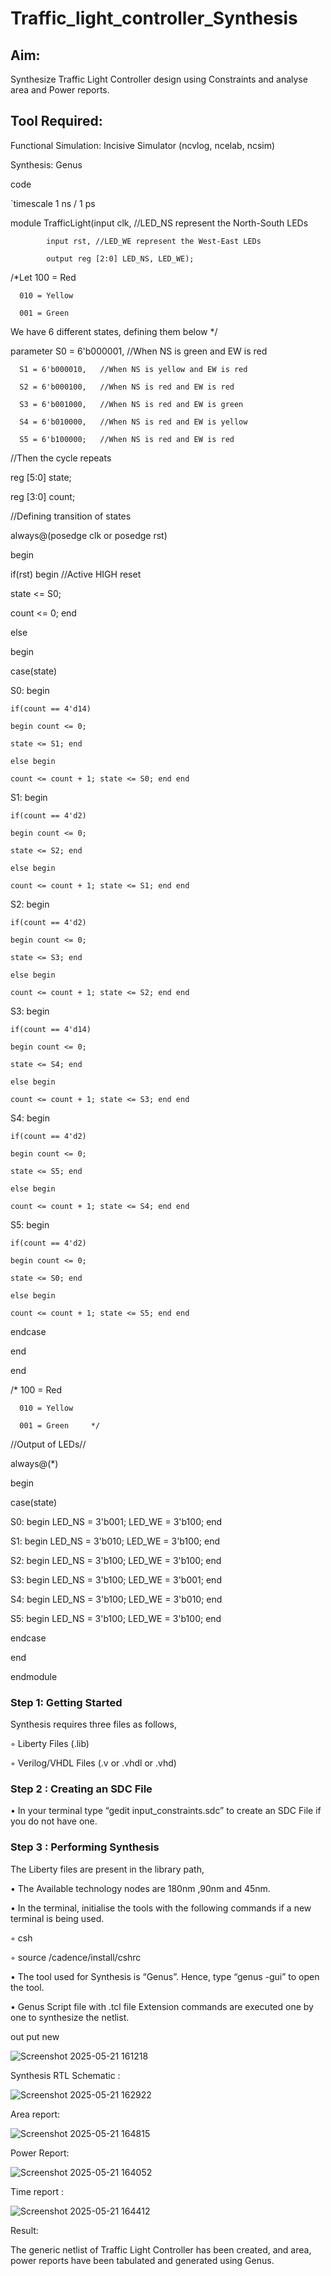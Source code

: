 # Traffic_light_controller_Synthesis

## Aim:

Synthesize Traffic Light Controller design using Constraints and analyse area and Power reports.

## Tool Required:

Functional Simulation: Incisive Simulator (ncvlog, ncelab, ncsim)

Synthesis: Genus

code  

`timescale 1 ns / 1 ps

module TrafficLight(input clk, //LED_NS represent the North-South LEDs

		    input rst, //LED_WE represent the West-East LEDs

		    output reg [2:0] LED_NS, LED_WE);

/*Let 100 = Red

      010 = Yellow

      001 = Green 

We have 6 different states, defining them below */

parameter S0 = 6'b000001,   //When NS is green and EW is red

	  S1 = 6'b000010,   //When NS is yellow and EW is red

	  S2 = 6'b000100,   //When NS is red and EW is red

	  S3 = 6'b001000,   //When NS is red and EW is green

	  S4 = 6'b010000,   //When NS is red and EW is yellow

	  S5 = 6'b100000;   //When NS is red and EW is red

//Then the cycle repeats


reg [5:0] state;

reg [3:0] count;

//Defining transition of states

always@(posedge clk or posedge rst)

begin

if(rst) begin    //Active HIGH reset

state <= S0;

count <= 0; end

else

begin

case(state)

S0: begin 

	if(count == 4'd14)

	begin count <= 0;

	state <= S1; end

	else begin 

	count <= count + 1; state <= S0; end end

S1: begin 

	if(count == 4'd2)

	begin count <= 0;

	state <= S2; end

	else begin 

	count <= count + 1; state <= S1; end end

S2: begin 

	if(count == 4'd2)

	begin count <= 0;

	state <= S3; end

	else begin 

	count <= count + 1; state <= S2; end end

S3: begin 

	if(count == 4'd14)

	begin count <= 0;

	state <= S4; end

	else begin 

	count <= count + 1; state <= S3; end end

S4: begin 

	if(count == 4'd2)

	begin count <= 0;

	state <= S5; end

	else begin 

	count <= count + 1; state <= S4; end end

S5: begin 

	if(count == 4'd2)

	begin count <= 0;

	state <= S0; end

	else begin
 
	count <= count + 1; state <= S5; end end

endcase

end

end

/*    100 = Red

      010 = Yellow

      001 = Green     */

//Output of LEDs//

always@(*)

begin

case(state) 

S0: begin LED_NS = 3'b001;  LED_WE = 3'b100; end

S1: begin LED_NS = 3'b010;  LED_WE = 3'b100; end

S2: begin LED_NS = 3'b100;  LED_WE = 3'b100; end

S3: begin LED_NS = 3'b100;  LED_WE = 3'b001; end

S4: begin LED_NS = 3'b100;  LED_WE = 3'b010; end

S5: begin LED_NS = 3'b100;  LED_WE = 3'b100; end

endcase

end

endmodule

### Step 1: Getting Started

Synthesis requires three files as follows,

◦ Liberty Files (.lib)

◦ Verilog/VHDL Files (.v or .vhdl or .vhd)

### Step 2 : Creating an SDC File

•	In your terminal type “gedit input_constraints.sdc” to create an SDC File if you do not have one.

### Step 3 : Performing Synthesis

The Liberty files are present in the library path,

• The Available technology nodes are 180nm ,90nm and 45nm.

• In the terminal, initialise the tools with the following commands if a new terminal is being used.

◦ csh

◦ source /cadence/install/cshrc

• The tool used for Synthesis is “Genus”. Hence, type “genus -gui” to open the tool.

• Genus Script file with .tcl file Extension commands are executed one by one to synthesize the netlist.

out put new

![Screenshot 2025-05-21 161218](https://github.com/user-attachments/assets/a8ee637a-2f3a-4a34-a0de-232454e0dbb6)


Synthesis RTL Schematic :

![Screenshot 2025-05-21 162922](https://github.com/user-attachments/assets/86abe621-8279-4002-a99e-8a0a102a94de)


Area report:

![Screenshot 2025-05-21 164815](https://github.com/user-attachments/assets/7b356ab0-9dd1-4e7c-9155-08c44f64798a)



Power Report:

![Screenshot 2025-05-21 164052](https://github.com/user-attachments/assets/5954e954-70bc-46d8-98b9-15129dbc4530)

Time report :

![Screenshot 2025-05-21 164412](https://github.com/user-attachments/assets/34a82508-c88b-40dd-93e0-376455ba4dee)



Result:

The generic netlist of Traffic Light Controller has been created, and area, power reports have been tabulated and generated using Genus.
